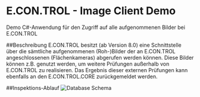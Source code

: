 # E.CON.TROL - Image Client Demo
Demo C#-Anwendung für den Zugriff auf alle aufgenommenen Bilder bei E.CON.TROL

##Beschreibung
E.CON.TROL besitzt (ab Version 8.0) eine Schnittstelle über die sämtliche aufgenommenen (Roh-)Bilder der an E.CON.TROL angeschlossenen (Flächenkameras) abgerufen werden können.
Diese Bilder können z.B. genutzt werden, um weitere Prüfungen außerhalb von E.CON.TROL zu realisieren. Das Ergebnis dieser externen Prüfungen kann ebenfalls an den E.CON.TROL.CORE zurückgemeldet werden.

##Inspektions-Ablauf
![Database Schema](BoxInspectionCycle.svg)

